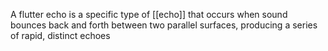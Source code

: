 A flutter echo is a specific type of [[echo]] that occurs when sound bounces back and forth between two parallel surfaces, producing a series of rapid, distinct echoes
